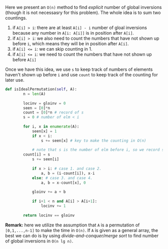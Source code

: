 Here we present an `O(n)` method to find *explicit* number of global inversions (though it is not necessasry for this problem). The whole idea is to sum two countings. 
1. if `A[i] > i`: there are at least `A[i] - i` number of gloal inversions because any number in `A[i: A[i]]` is in position after `A[i]`.
2. if `A[i] > i`: we also need to count the numbers that have not shown up before `i`, which means they will be in position after `A[i]`.
3. if `A[i] <= i`: we can skip counting in 1.
4. if `A[i] <= i`: we need to count the numbers that have not shown up before `A[i]`

Once we have this idea, we use `s` to keep track of numbers of elements haven't shown up before `i` and use `count` to keep track of the counting for later use.
```python
def isIdealPermutation(self, A):
        n = len(A)
        
        locinv = gloinv = 0
        seen = [0]*n
        count = [0]*n # record of s
        s = 0 # number of elm < i
        
        for i, x in enumerate(A):
            seen[x] = 1
            if x < i:
                s += seen[x] # key to make the counting in O(n)
            
            # note that s is the number of elm before i, so we record s first then add seen[i] to it
	    count[i] = s 
            s += seen[i] 
            
            if x > i: # case 1. and case 2.
                a, b = (i-count[i]), x-i
            else: # case 3. and case 4.
                a, b = x-count[x], 0
    
            gloinv += a + b           
            
            if i+1 < n and A[i] > A[i+1]:
                locinv += 1
        
        return locinv == gloinv
```
**Remark:** here we utilize the assumption that	`A` is a permutation of `[0,1,...,n-1]` to make the time in `O(n)`. If `A` is given as a general array, the best we can do is by using *divide-and-conquer/merge sort* to find number of global inversions in `O(n lg n)`.

